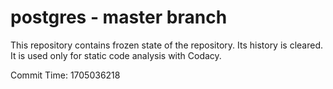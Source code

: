 # postgres - master branch

This repository contains frozen state of the repository.
Its history is cleared. It is used only for static code
analysis with Codacy.

Commit Time: 1705036218